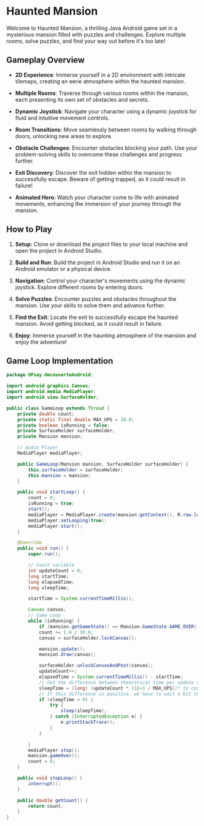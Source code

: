 # Haunted Mansion

Welcome to Haunted Mansion, a thrilling Java Android game set in a mysterious mansion filled with puzzles and challenges. Explore multiple rooms, solve puzzles, and find your way out before it's too late!

## Gameplay Overview

- **2D Experience**: Immerse yourself in a 2D environment with intricate tilemaps, creating an eerie atmosphere within the haunted mansion.

- **Multiple Rooms**: Traverse through various rooms within the mansion, each presenting its own set of obstacles and secrets.

- **Dynamic Joystick**: Navigate your character using a dynamic joystick for fluid and intuitive movement controls.

- **Room Transitions**: Move seamlessly between rooms by walking through doors, unlocking new areas to explore.

- **Obstacle Challenges**: Encounter obstacles blocking your path. Use your problem-solving skills to overcome these challenges and progress further.

- **Exit Discovery**: Discover the exit hidden within the mansion to successfully escape. Beware of getting trapped, as it could result in failure!

- **Animated Hero**: Watch your character come to life with animated movements, enhancing the immersion of your journey through the mansion.

## How to Play

1. **Setup**: Clone or download the project files to your local machine and open the project in Android Studio.

2. **Build and Run**: Build the project in Android Studio and run it on an Android emulator or a physical device.

3. **Navigation**: Control your character's movements using the dynamic joystick. Explore different rooms by entering doors.

4. **Solve Puzzles**: Encounter puzzles and obstacles throughout the mansion. Use your skills to solve them and advance further.

5. **Find the Exit**: Locate the exit to successfully escape the haunted mansion. Avoid getting blocked, as it could result in failure.

6. **Enjoy**: Immerse yourself in the haunting atmosphere of the mansion and enjoy the adventure!

## Game Loop Implementation

```java
package UPsay.decouverteAndroid;

import android.graphics.Canvas;
import android.media.MediaPlayer;
import android.view.SurfaceHolder;

public class GameLoop extends Thread {
    private double count;
    private static final double MAX_UPS = 30.0;
    private boolean isRunning = false;
    private SurfaceHolder surfaceHolder;
    private Mansion mansion;

    // Audio Player
    MediaPlayer mediaPlayer;

    public GameLoop(Mansion mansion, SurfaceHolder surfaceHolder) {
        this.surfaceHolder = surfaceHolder;
        this.mansion = mansion;
    }

    public void startLoop() {
        count = 0;
        isRunning = true;
        start();
        mediaPlayer = MediaPlayer.create(mansion.getContext(), R.raw.loop);
        mediaPlayer.setLooping(true);
        mediaPlayer.start();
    }

    @Override
    public void run() {
        super.run();

        // Count variable
        int updateCount = 0;
        long startTime;
        long elapsedTime;
        long sleepTime;

        startTime = System.currentTimeMillis();

        Canvas canvas;
        // Game Loop
        while (isRunning) {
            if (mansion.getGameState() == Mansion.GameState.GAME_OVER) isRunning = false;
            count += 1.0 / 30.0;
            canvas = surfaceHolder.lockCanvas();

            mansion.update();
            mansion.draw(canvas);

            surfaceHolder.unlockCanvasAndPost(canvas);
            updateCount++;
            elapsedTime = System.currentTimeMillis() - startTime;
            // Get the difference between theoretical time per update and elapsed time
            sleepTime = (long) (updateCount * (1E+3 / MAX_UPS)/* to convert UPS to updates per millisecond */ - elapsedTime);
            // If this difference is positive, we have to wait a bit to not refresh too early
            if (sleepTime > 0) {
                try {
                    sleep(sleepTime);
                } catch (InterruptedException e) {
                    e.printStackTrace();
                }
            }

        }
        mediaPlayer.stop();
        mansion.gameOver();
        count = 0;
    }

    public void stopLoop() {
        interrupt();
    }

    public double getCount() {
        return count;
    }
}

